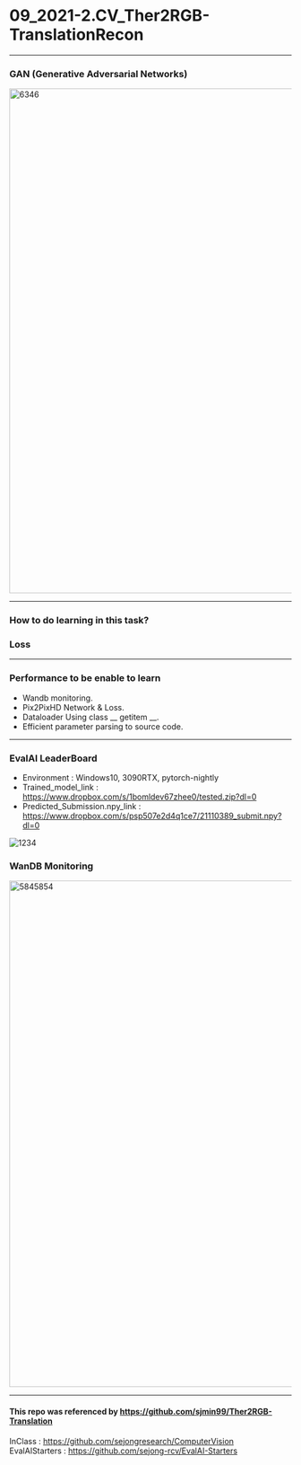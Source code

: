 # 09_2021-2.CV_Ther2RGB-TranslationRecon

---

### GAN (Generative Adversarial Networks)
<img width="899" alt="6346" src="https://user-images.githubusercontent.com/11037567/143824328-a1f1f808-d869-4dba-8f2e-13c42d6e0e69.PNG">

---

### How to do learning in this task?



### Loss

---

### Performance to be enable to learn  

- Wandb monitoring.
- Pix2PixHD Network & Loss.
- Dataloader Using class __ getitem __.
- Efficient parameter parsing to source code.

--- 

### EvalAI LeaderBoard
- Environment : Windows10, 3090RTX, pytorch-nightly
- Trained_model_link : https://www.dropbox.com/s/1bomldev67zhee0/tested.zip?dl=0
- Predicted_Submission.npy_link : https://www.dropbox.com/s/psp507e2d4q1ce7/21110389_submit.npy?dl=0

![1234](https://user-images.githubusercontent.com/11037567/144221219-5ae54d8e-f7c3-4905-b7c7-08ede4bf22bb.PNG)

### WanDB Monitoring

<img width="902" alt="5845854" src="https://user-images.githubusercontent.com/11037567/144223376-fc59014f-1d3d-4769-ba92-4f0efbb92e85.PNG">

--- 

#### This repo was referenced by https://github.com/sjmin99/Ther2RGB-Translation  
InClass : https://github.com/sejongresearch/ComputerVision   
EvalAIStarters : https://github.com/sejong-rcv/EvalAI-Starters  
